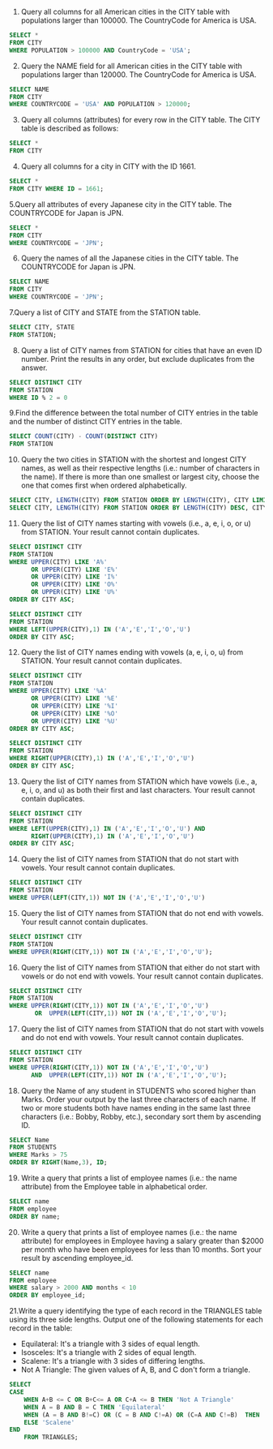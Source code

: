 1.  Query all columns for all American cities in the CITY table with populations larger than 100000. The CountryCode for America is USA.

```sql
SELECT *
FROM CITY   
WHERE POPULATION > 100000 AND CountryCode = 'USA';
```

2. Query the NAME field for all American cities in the CITY table with populations larger than 120000. The CountryCode for America is USA.

```sql
SELECT NAME
FROM CITY
WHERE COUNTRYCODE = 'USA' AND POPULATION > 120000;
```

3. Query all columns (attributes) for every row in the CITY table.
The CITY table is described as follows:
```sql
SELECT * 
FROM CITY
```

4. Query all columns for a city in CITY with the ID 1661.

```sql
SELECT *
FROM CITY WHERE ID = 1661;
```

5.Query all attributes of every Japanese city in the CITY table. The COUNTRYCODE for Japan is JPN.

```sql
SELECT *
FROM CITY
WHERE COUNTRYCODE = 'JPN';
```

6. Query the names of all the Japanese cities in the CITY table. The COUNTRYCODE for Japan is JPN.

```sql
SELECT NAME
FROM CITY
WHERE COUNTRYCODE = 'JPN';
```

7.Query a list of CITY and STATE from the STATION table.

```sql
SELECT CITY, STATE
FROM STATION;
```

8. Query a list of CITY names from STATION for cities that have an even ID number. Print the results in any order, but exclude duplicates from the answer.

```sql
SELECT DISTINCT CITY
FROM STATION
WHERE ID % 2 = 0
```

9.Find the difference between the total number of CITY entries in the table and the number of distinct CITY entries in the table.

```sql
SELECT COUNT(CITY) - COUNT(DISTINCT CITY)
FROM STATION
```

10. Query the two cities in STATION with the shortest and longest CITY names, as well as their respective lengths (i.e.: number of characters in the name). If there is more than one smallest or largest city, choose the one that comes first when ordered alphabetically.

```sql
SELECT CITY, LENGTH(CITY) FROM STATION ORDER BY LENGTH(CITY), CITY LIMIT 1;
SELECT CITY, LENGTH(CITY) FROM STATION ORDER BY LENGTH(CITY) DESC, CITY LIMIT 1;
```

11. Query the list of CITY names starting with vowels (i.e., a, e, i, o, or u) from STATION. Your result cannot contain duplicates.

```sql
SELECT DISTINCT CITY
FROM STATION
WHERE UPPER(CITY) LIKE 'A%' 
      OR UPPER(CITY) LIKE 'E%'
      OR UPPER(CITY) LIKE 'I%'
      OR UPPER(CITY) LIKE 'O%'
      OR UPPER(CITY) LIKE 'U%'
ORDER BY CITY ASC;
```

```sql
SELECT DISTINCT CITY
FROM STATION
WHERE LEFT(UPPER(CITY),1) IN ('A','E','I','O','U')
ORDER BY CITY ASC;
```


12. Query the list of CITY names ending with vowels (a, e, i, o, u) from STATION. Your result cannot contain duplicates.
      
```sql
SELECT DISTINCT CITY
FROM STATION
WHERE UPPER(CITY) LIKE '%A' 
      OR UPPER(CITY) LIKE '%E'
      OR UPPER(CITY) LIKE '%I'
      OR UPPER(CITY) LIKE '%O'
      OR UPPER(CITY) LIKE '%U'
ORDER BY CITY ASC;
```

```sql
SELECT DISTINCT CITY
FROM STATION
WHERE RIGHT(UPPER(CITY),1) IN ('A','E','I','O','U')
ORDER BY CITY ASC;
```

13. Query the list of CITY names from STATION which have vowels (i.e., a, e, i, o, and u) as both their first and last characters. Your result cannot contain duplicates.


```sql
SELECT DISTINCT CITY
FROM STATION
WHERE LEFT(UPPER(CITY),1) IN ('A','E','I','O','U') AND
      RIGHT(UPPER(CITY),1) IN ('A','E','I','O','U')
ORDER BY CITY ASC;
```


14.  Query the list of CITY names from STATION that do not start with vowels. Your result cannot contain duplicates.


```sql
SELECT DISTINCT CITY 
FROM STATION
WHERE UPPER(LEFT(CITY,1)) NOT IN ('A','E','I','O','U')
```

15. Query the list of CITY names from STATION that do not end with vowels. Your result cannot contain duplicates.

```sql
SELECT DISTINCT CITY 
FROM STATION
WHERE UPPER(RIGHT(CITY,1)) NOT IN ('A','E','I','O','U');
```


16. Query the list of CITY names from STATION that either do not start with vowels or do not end with vowels. Your result cannot contain duplicates.

```sql
SELECT DISTINCT CITY 
FROM STATION
WHERE UPPER(RIGHT(CITY,1)) NOT IN ('A','E','I','O','U') 
       OR  UPPER(LEFT(CITY,1)) NOT IN ('A','E','I','O','U');
```


17. Query the list of CITY names from STATION that do not start with vowels and do not end with vowels. Your result cannot contain duplicates.

```sql
SELECT DISTINCT CITY 
FROM STATION
WHERE UPPER(RIGHT(CITY,1)) NOT IN ('A','E','I','O','U') 
      AND  UPPER(LEFT(CITY,1)) NOT IN ('A','E','I','O','U');
```

18.  Query the Name of any student in STUDENTS who scored higher than  Marks. Order your output by the last three characters of each name. If two or more students both have names ending in the same last three characters (i.e.: Bobby, Robby, etc.), secondary sort them by ascending ID.

```sql
SELECT Name
FROM STUDENTS
WHERE Marks > 75
ORDER BY RIGHT(Name,3), ID;
```

19. Write a query that prints a list of employee names (i.e.: the name attribute) from the Employee table in alphabetical order.

```sql
SELECT name
FROM employee
ORDER BY name;
```

20. Write a query that prints a list of employee names (i.e.: the name attribute) for employees in Employee having a salary greater than $2000  per month who have been employees for less than  10 months. Sort your result by ascending employee_id.

```sql
SELECT name
FROM employee
WHERE salary > 2000 AND months < 10
ORDER BY employee_id;
```


21.Write a query identifying the type of each record in the TRIANGLES table using its three side lengths. Output one of the following statements for each record in the table:
- Equilateral: It's a triangle with 3 sides of equal length.
- Isosceles: It's a triangle with 2  sides of equal length.
- Scalene: It's a triangle with 3 sides of differing lengths.
- Not A Triangle: The given values of A, B, and C don't form a triangle.


```sql
SELECT
CASE
    WHEN A+B <= C OR B+C<= A OR C+A <= B THEN 'Not A Triangle'
    WHEN A = B AND B = C THEN 'Equilateral'
    WHEN (A = B AND B!=C) OR (C = B AND C!=A) OR (C=A AND C!=B)  THEN 'Isosceles' 
    ELSE 'Scalene'
END
    FROM TRIANGLES;
```
